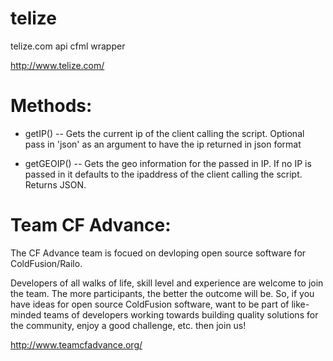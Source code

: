 telize
======

telize.com api cfml wrapper

http://www.telize.com/



Methods:
===========

* getIP() -- Gets the current ip of the client calling the script.  Optional pass in 'json' as an argument to have the ip returned in json format

* getGEOIP() -- Gets the geo information for the passed in IP.  If no IP is passed in it defaults to the ipaddress of the client calling the script.  Returns JSON.


Team CF Advance:
===========
The CF Advance team is focued on devloping open source software for ColdFusion/Railo. 

Developers of all walks of life, skill level and experience are welcome to join the team. The more participants, the better the outcome will be. 
So, if you have ideas for open source ColdFusion software, want to be part of like-minded teams of developers working towards building quality solutions for the community, enjoy a good challenge, etc. then join us!

http://www.teamcfadvance.org/
